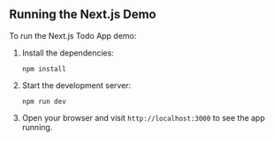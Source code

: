 ## Running the Next.js Demo

To run the Next.js Todo App demo:

1. Install the dependencies:
   ```
   npm install
   ```

2. Start the development server:
   ```
   npm run dev
   ```

3. Open your browser and visit `http://localhost:3000` to see the app running.